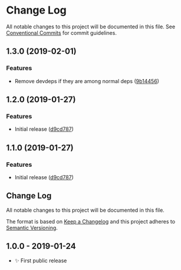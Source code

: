 # Change Log

All notable changes to this project will be documented in this file.
See [Conventional Commits](https://conventionalcommits.org) for commit guidelines.

## 1.3.0 (2019-02-01)

### Features

- Remove devdeps if they are among normal deps ([9b14456](https://gitlab.com/codsen/codsen/commit/9b14456))

## 1.2.0 (2019-01-27)

### Features

- Initial release ([d9cd787](https://bitbucket.org/codsen/update-versions/commits/d9cd787))

## 1.1.0 (2019-01-27)

### Features

- Initial release ([d9cd787](https://bitbucket.org/codsen/update-versions/commits/d9cd787))

## Change Log

All notable changes to this project will be documented in this file.

The format is based on [Keep a Changelog](http://keepachangelog.com/)
and this project adheres to [Semantic Versioning](http://semver.org/).

## 1.0.0 - 2019-01-24

- ✨ First public release

